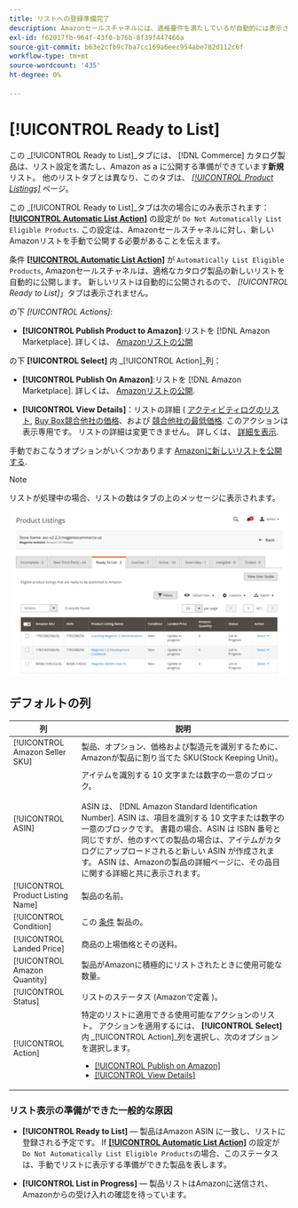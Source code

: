 ```yaml
---
title: リストへの登録準備完了
description: Amazonセールスチャネルには、適格要件を満たしているが自動的には表示されないコマース製品を確認できる「リストへの準備完了」タブが用意されています。
exl-id: f62017fb-964f-43f0-b76b-8f39f447466a
source-git-commit: b63e2cfb9c7ba7cc169a6eec954abe782d112c6f
workflow-type: tm+mt
source-wordcount: '435'
ht-degree: 0%

---
```


# [!UICONTROL Ready to List]

この _[!UICONTROL Ready to List]_タブには、 [!DNL Commerce] カタログ製品は、リスト設定を満たし、Amazon as a に公開する準備ができています&#x200B;**新規**リスト。 他のリストタブとは異なり、このタブは、 [_[!UICONTROL Product Listings]_](./managing-product-listings.md) ページ。

この _[!UICONTROL Ready to List]_タブは次の場合にのみ表示されます： [**[!UICONTROL Automatic List Action]**](./product-listing-actions.md) の設定が `Do Not Automatically List Eligible Products`. この設定は、Amazonセールスチャネルに対し、新しいAmazonリストを手動で公開する必要があることを伝えます。

条件 [**[!UICONTROL Automatic List Action]**](./product-listing-actions.md) が `Automatically List Eligible Products`, Amazonセールスチャネルは、適格なカタログ製品の新しいリストを自動的に公開します。 新しいリストは自動的に公開されるので、 _[!UICONTROL Ready to List]_」タブは表示されません。

の下 _[!UICONTROL Actions]_:

- **[!UICONTROL Publish Product to Amazon]**:リストを [!DNL Amazon Marketplace]. 詳しくは、 [Amazonリストの公開](./publish-listings-manually.md)

の下 **[!UICONTROL Select]** 内 _[!UICONTROL Action]_列：

- **[!UICONTROL Publish On Amazon]**:リストを [!DNL Amazon Marketplace]. 詳しくは、 [Amazonリストの公開](./publish-listings-manually.md).

- **[!UICONTROL View Details]**：リストの詳細 ( [アクティビティログのリスト](./product-listing-details.md#listing-activity-log), [Buy Box競合他社の価格](./product-listing-details.md#buy-box-competitor-pricing)、および [競合他社の最低価格](./product-listing-details.md#lowest-competitor-pricing). このアクションは表示専用です。 リストの詳細は変更できません。 詳しくは、 [詳細を表示](./product-listing-details.md).

手動でおこなうオプションがいくつかあります [Amazonに新しいリストを公開する](./publish-listings-manually.md).

>[!NOTE]
>リストが処理中の場合、リストの数はタブの上のメッセージに表示されます。

![リストへの登録準備完了](assets/amazon-ready-to-list.png)

## デフォルトの列

| 列 | 説明 |
|---|---|
| [!UICONTROL Amazon Seller SKU] | 製品、オプション、価格および製造元を識別するために、Amazonが製品に割り当てた SKU(Stock Keeping Unit)。 |
| [!UICONTROL ASIN] | アイテムを識別する 10 文字または数字の一意のブロック。<br><br>ASIN は、 [!DNL Amazon Standard Identification Number]. ASIN は、項目を識別する 10 文字または数字の一意のブロックです。 書籍の場合、ASIN は ISBN 番号と同じですが、他のすべての製品の場合は、アイテムがカタログにアップロードされると新しい ASIN が作成されます。 ASIN は、Amazonの製品の詳細ページに、その品目に関する詳細と共に表示されます。 |
| [!UICONTROL Product Listing Name] | 製品の名前。 |
| [!UICONTROL Condition] | この [条件](./product-listing-condition.md) 製品の。 |
| [!UICONTROL Landed Price] | 商品の上場価格とその送料。 |
| [!UICONTROL Amazon Quantity] | 製品がAmazonに積極的にリストされたときに使用可能な数量。 |
| [!UICONTROL Status] | リストのステータス (Amazonで定義 )。 |
| [!UICONTROL Action] | 特定のリストに適用できる使用可能なアクションのリスト。 アクションを適用するには、 **[!UICONTROL Select]** 内 _[!UICONTROL Action]_列を選択し、次のオプションを選択します。<ul><li>[[!UICONTROL Publish on Amazon]](./publish-listings-manually.md)</li><li>[[!UICONTROL View Details]](./product-listing-details.md)</li></ul> |

### リスト表示の準備ができた一般的な原因

- **[!UICONTROL Ready to List]**  — 製品はAmazon ASIN に一致し、リストに登録される予定です。 If [**[!UICONTROL Automatic List Action]**](./product-listing-actions.md) の設定が `Do Not Automatically List Eligible Products`の場合、このステータスは、手動でリストに表示する準備ができた製品を表します。

- **[!UICONTROL List in Progress]**  — 製品リストはAmazonに送信され、Amazonからの受け入れの確認を待っています。
